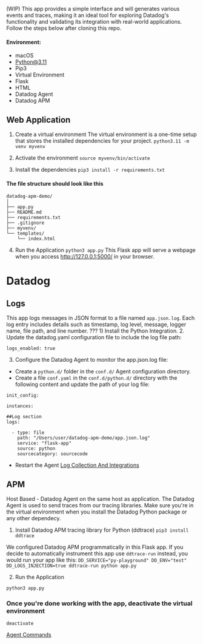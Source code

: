 (WIP) This app provides a simple interface and will generates various events and traces, making it an ideal tool for exploring Datadog's functionality and validating its integration with real-world applications.
Follow the steps below after cloning this repo.

#### Environment:
- macOS
- Python@3.11
- Pip3
- Virtual Environment
- Flask
- HTML
- Datadog Agent
- Datadog APM

## Web Application
1. Create a virtual environment
The virtual environment is a one-time setup that stores the installed dependencies for your project.
```python3.11 -m venv myvenv```

2. Activate the environment
```source myvenv/bin/activate```

3. Install the dependencies
```pip3 install -r requirements.txt```

#### The file structure should look like this
```
datadog-apm-demo/
│
├── app.py
├── README.md
├── requirements.txt
├── .gitignore
├── myvenv/
└── templates/
    └── index.html
```

4. Run the Application 
```python3 app.py```
This Flask app will serve a webpage when you access http://127.0.0.1:5000/ in your browser.

# Datadog
## Logs
This app logs messages in JSON format to a file named `app.json.log`. Each log entry includes details such as timestamp, log level, message, logger name, file path, and line number. 
??? 1) Install the Python Integration.
2. Update the datadog.yaml configuration file to include the log file path:
```
logs_enabled: true
```
3. Configure the Datadog Agent to monitor the app.json.log file:
- Create a `python.d/` folder in the `conf.d/` Agent configuration directory.
- Create a file `conf.yaml` in the `conf.d/python.d/` directory with the following content and update the path of your log file:
```
init_config:

instances:

##Log section
logs:

  - type: file
    path: "/Users/user/datadog-apm-demo/app.json.log" 
    service: "flask-app"
    source: python
    sourcecategory: sourcecode
```
- Restart the Agent
[Log Collection And Integrations](https://docs.datadoghq.com/logs/log_collection/?tab=host)

## APM
Host Based - Datadog Agent on the same host as application.
The Datadog Agent is used to send traces from our tracing libraries.
Make sure you're in the virtual environment when you install the Datadog Python package or any other dependecy.

1. Install Datadog APM tracing library for Python (ddtrace)
```pip3 install ddtrace```

We configured Datadog APM programmatically in this Flask app.
If you decide to automatically instrument this app use `ddtrace-run` instead, you would run your app like this:
```DD_SERVICE="py-playground" DD_ENV="test" DD_LOGS_INJECTION=true ddtrace-run python app.py```

2. Run the Application 
```
python3 app.py
```


### Once you're done working with the app, deactivate the virtual environment
```
deactivate
```

[Agent Commands](https://docs.datadoghq.com/agent/configuration/agent-commands/)